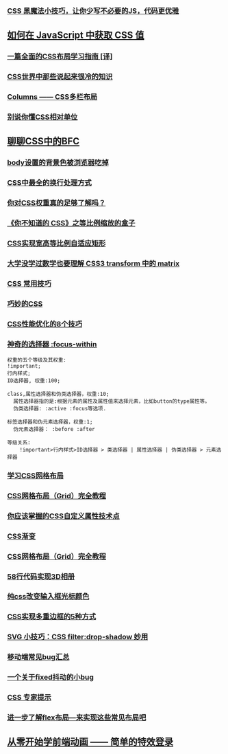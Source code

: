 ### [CSS 黑魔法小技巧，让你少写不必要的JS，代码更优雅](https://github.com/jawil/blog/issues/29)
## [如何在 JavaScript 中获取 CSS 值](http://www.css88.com/archives/9411)
### [一篇全面的CSS布局学习指南 [译]](https://juejin.im/post/5b3b56a1e51d4519646204bb#comment)
### [CSS世界中那些说起来很冷的知识](https://juejin.im/post/5b406f40e51d45194832b759)
### [Columns —— CSS多栏布局](https://denzel.netlify.com/css/columns.html)
### [别说你懂CSS相对单位](https://juejin.im/post/5b41bb19e51d4519277b6a28)
## <font color="#dd0000"> [聊聊CSS中的BFC](https://juejin.im/post/5b2e5bd1f265da59b17b7cce)</font>
### [body设置的背景色被浏览器吃掉](https://juejin.im/post/5b0d52e5f265da092918d902#comment)
### [CSS中最全的换行处理方式](http://www.w3cplus.com/css/where-lines-break-is-complicated-heres-all-the-related-css-and-html.html)
### [你对CSS权重真的足够了解吗？](https://juejin.im/post/5afa98bf51882542c832e5ec)
### [《你不知道的 CSS》之等比例缩放的盒子](https://www.w3ctech.com/topic/1483)
### [CSS实现宽高等比例自适应矩形](https://juejin.im/post/5b0784566fb9a07abd0e14ae)
### [大学没学过数学也要理解 CSS3 transform 中的 matrix](https://zhuanlan.zhihu.com/p/37306802)
### [CSS 常用技巧](https://juejin.im/post/5b1f41246fb9a01e725131fb)
### [巧妙的CSS](https://juejin.im/post/5b25b4c7518825749725bdec)
### [CSS性能优化的8个技巧](https://juejin.im/post/5b6133a351882519d346853f)
### [神奇的选择器 :focus-within](https://juejin.im/post/5b62839d6fb9a04fd260af17)
```
权重的五个等级及其权重:
!important;
行内样式;
ID选择器, 权重:100;

class,属性选择器和伪类选择器，权重:10;
  属性选择器指的是:根据元素的属性及属性值来选择元素，比如button的type属性等。
  伪类选择器: :active :focus等选项.
  
标签选择器和伪元素选择器，权重:1;
  伪元素选择器： :before :after
  
等级关系:
    !important>行内样式>ID选择器 > 类选择器 | 属性选择器 | 伪类选择器 > 元素选择器
```
### [学习CSS网格布局](http://topic.42du.cn/grid)
### [CSS网格布局（Grid）完全教程](https://www.zcfy.cc/article/learn-css-grid-a-guide-to-learning-css-grid-jonathan-suh)
### [你应该掌握的CSS自定义属性技术点](https://www.w3cplus.com/css/everything-you-need-to-know-about-css-variables.html)
### [CSS渐变](https://github.com/libin1991/libin_Blog/issues/543)
### [CSS网格布局（Grid）完全教程](https://juejin.im/post/5ae95af9f265da0b9c10707f)
### [58行代码实现3D相册](https://juejin.im/post/5aeafb0f6fb9a07ac76ea983)
### [纯css改变输入框光标颜色](https://juejin.im/post/5ae92f20f265da0b873a4ced)
### [CSS实现多重边框的5种方式](https://juejin.im/post/5aec7e2351882567147d40ff)
### [SVG 小技巧：CSS filter:drop-shadow 妙用](http://svgtrick.com/tricks/187be02e6bac2a1130ff57be84427dde)
### [移动端常见bug汇总](https://juejin.im/post/5af918636fb9a07ac5603ecb)
### [一个关于fixed抖动的小bug](https://juejin.im/post/5afac17151882542714fea44)
### [CSS 专家提示](https://juejin.im/post/5aff9631f265da0b814bcfd9)
### [进一步了解flex布局—来实现这些常见布局吧](https://juejin.im/post/5b0d6ca76fb9a009fd0e9329)
## [从零开始学前端动画 —— 简单的特效登录](https://juejin.im/post/5b3b2ac9e51d4519972faa62)

